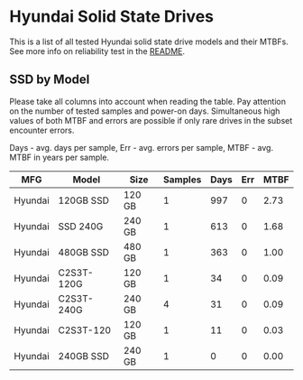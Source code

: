 Hyundai Solid State Drives
==========================

This is a list of all tested Hyundai solid state drive models and their MTBFs. See
more info on reliability test in the [README](https://github.com/linuxhw/SMART).

SSD by Model
------------

Please take all columns into account when reading the table. Pay attention on the
number of tested samples and power-on days. Simultaneous high values of both MTBF
and errors are possible if only rare drives in the subset encounter errors.

Days - avg. days per sample,
Err  - avg. errors per sample,
MTBF - avg. MTBF in years per sample.

| MFG       | Model              | Size   | Samples | Days  | Err   | MTBF |
|-----------|--------------------|--------|---------|-------|-------|------|
| Hyundai   | 120GB SSD          | 120 GB | 1       | 997   | 0     | 2.73   |
| Hyundai   | SSD 240G           | 240 GB | 1       | 613   | 0     | 1.68   |
| Hyundai   | 480GB SSD          | 480 GB | 1       | 363   | 0     | 1.00   |
| Hyundai   | C2S3T-120G         | 120 GB | 1       | 34    | 0     | 0.09   |
| Hyundai   | C2S3T-240G         | 240 GB | 4       | 31    | 0     | 0.09   |
| Hyundai   | C2S3T-120          | 120 GB | 1       | 11    | 0     | 0.03   |
| Hyundai   | 240GB SSD          | 240 GB | 1       | 0     | 0     | 0.00   |
